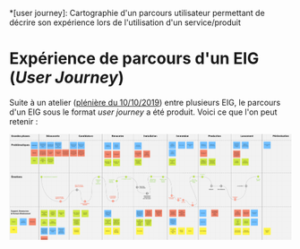 *[user journey]: Cartographie d'un parcours utilisateur permettant de décrire son expérience lors de l'utilisation d'un service/produit

# Expérience de parcours d'un EIG (*User Journey*)

Suite à un atelier ([plénière du 10/10/2019](https://doc.eig-forever.org/accompagnement.html#session-du-10-octobre-2019)) entre plusieurs EIG, le parcours d'un EIG sous le format *user journey* a été produit. Voici ce que l'on peut retenir :


[![User Journey EIG](./images/UserJourneyEIG.png)](./images/UserJourneyEIG.png)
